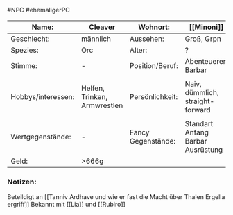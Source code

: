 #NPC #ehemaligerPC 

| Name:              | Cleaver                      | Wohnort:           | [[Minoni]]                        |
| ------------------ | ---------------------------- | ------------------ | --------------------------------- |
| Geschlecht:        | männlich                     | Aussehen:          | Groß, Grpn                        |
| Spezies:           | Orc                          | Alter:             | ?                                 |
| Stimme:            | -                            | Position/Beruf:    | Abenteuerer, Barbar               |
|                    |                              |                    |                                   |
| Hobbys/interessen: | Helfen, Trinken, Armwrestlen | Persönlichkeit:    | Naiv, dümmlich, straight-forward  |
|                    |                              |                    |                                   |
| Wertgegenstände:   | -                            | Fancy Gegenstände: | Standart Anfang Barbar Ausrüstung |
| Geld:              | >666g                        |                    |                                   |
### Notizen:
Beteildigt an [[Tanniv Ardhave und wie er fast die Macht über Thalen Ergella ergriff]]
Bekannt mit [[Lia]] und [[Rubiro]]